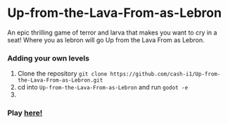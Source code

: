 # Up-from-the-Lava-From-as-Lebron

An epic thrilling game of terror and larva that makes you want to cry in a seat! Where you as lebron will go Up from the Lava From as Lebron. 

### Adding your own levels
1. Clone the repository `git clone https://github.com/cash-i1/Up-from-the-Lava-From-as-Lebron.git`
2. cd into `Up-from-the-Lava-From-as-Lebron` and run `godot -e`
3. 

### Play [here!](youtuasdf)
